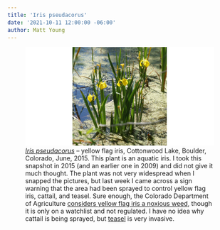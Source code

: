 ```yaml
---
title: 'Iris pseudacorus'
date: '2021-10-11 12:00:00 -06:00'
author: Matt Young
---
```

<figure>
<img src="/uploads/2021/IMG_188_Iris_Crop_600.jpg" alt="Yellow flag iris"/>

<figcaption><a href="https://en.wikipedia.org/wiki/Iris_pseudacorus"><i>Iris pseudacorus</i></a> &ndash; yellow flag iris, Cottonwood Lake, Boulder, Colorado, June, 2015. This plant is an aquatic iris. I took this snapshot in 2015 (and an earlier one in 2009) and did not give it much thought. The plant was not very widespread when I snapped the pictures, but last week I came across a sign warning that the area had been sprayed to control yellow flag iris, cattail, and teasel. Sure enough, the Colorado Department of Agriculture <a href="https://ag.colorado.gov/conservation/noxious-weeds/noxious-weed-species-id/yellow-flag-iris">considers yellow flag iris a noxious weed</a>, though it is only on a watchlist and not regulated. I have no idea why cattail is being sprayed, but <a href="https://pandasthumb.org/archives/2013/02/dipsacus-fullon.html">teasel</a> is very invasive.
</figcaption>
</figure>







